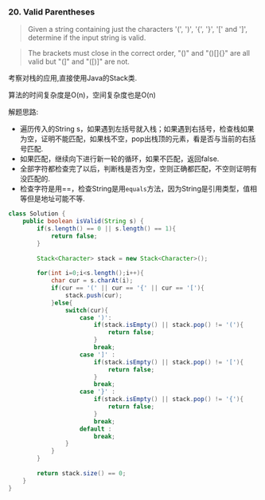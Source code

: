 ### 20. Valid Parentheses

> Given a string containing just the characters '(', ')', '{', '}', '[' and ']', determine if the input string is valid.

> The brackets must close in the correct order, "()" and "()[]{}" are all valid but "(]" and "([)]" are not.

考察对栈的应用,直接使用Java的Stack类.

算法的时间复杂度是O(n)，空间复杂度也是O(n)

解题思路:
* 遍历传入的String s，如果遇到左括号就入栈；如果遇到右括号，检查栈如果为空，证明不能匹配，如果栈不空，pop出栈顶的元素，看是否与当前的右括号匹配.
* 如果匹配，继续向下进行新一轮的循环，如果不匹配，返回false.
* 全部字符都检查完了以后，判断栈是否为空，空则正确都匹配，不空则证明有没匹配的.
* 检查字符是用==，检查String是用`equals`方法，因为String是引用类型，值相等但是地址可能不等.

```Java
class Solution {
    public boolean isValid(String s) {
        if(s.length() == 0 || s.length() == 1){
            return false;
        }
        
        Stack<Character> stack = new Stack<Character>();
        
        for(int i=0;i<s.length();i++){
            char cur = s.charAt(i);
            if(cur == '(' || cur == '{' || cur == '['){
                stack.push(cur);
            }else{
                switch(cur){
                    case ')': 
                        if(stack.isEmpty() || stack.pop() != '('){
                            return false;
                        } 
                        break;
                    case ']' : 
                        if(stack.isEmpty() || stack.pop() != '['){
                            return false;
                        } 
                        break;
                    case '}' : 
                        if(stack.isEmpty() || stack.pop() != '{'){
                            return false;
                        } 
                        break;
                    default :
                        break;
                }
            }
        }
        
        return stack.size() == 0;
    }
}
```